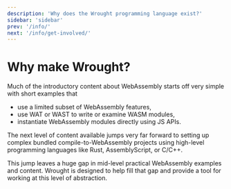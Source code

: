 ```yaml
---
description: 'Why does the Wrought programming language exist?'
sidebar: 'sidebar'
prev: '/info/'
next: '/info/get-involved/'
---
```


# Why make Wrought?

Much of the introductory content about WebAssembly starts off very simple with short examples that
 * use a limited subset of WebAssembly features,
 * use WAT or WAST to write or examine WASM modules,
 * instantiate WebAssembly modules directly using JS APIs.

The next level of content available jumps very far forward to setting up complex bundled compile-to-WebAssembly projects
using high-level programming languages like Rust, AssemblyScript, or C/C++.

This jump leaves a huge gap in mid-level practical WebAssembly examples and content.
Wrought is designed to help fill that gap and provide a tool for working at this level of abstraction.